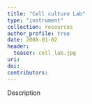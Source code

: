 ```yaml
---
title: "Cell culture Lab"
type: "instrument"
collection: resources
author_profile: true
date: 2008-01-02
header:
  teaser: cell_lab.jpg
uri: 
doi: 
contributors: 
---
```

<p align= "justify">

Description
